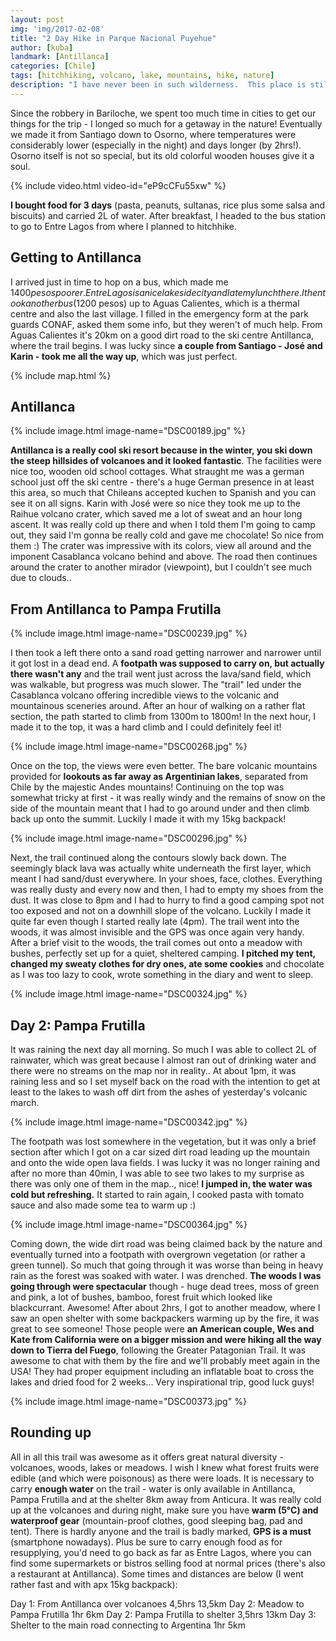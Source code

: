 ```yaml
---
layout: post
img: 'img/2017-02-08'
title: "2 Day Hike in Parque Nacional Puyehue"
author: [kuba]
landmark: [Antillanca]
categories: [Chile]
tags: [hitchhiking, volcano, lake, mountains, hike, nature]
description: "I have never been in such wilderness.  This place is still untouched by humans. There are stunning scenic views all along the trail as far as Argentina, the trail leads you up volcanoes and down into the woods where it has been overgrown by vegetation. There are so many exotic forest fruits that look poisonous. Plus the wildlife sings as you go along."
---
```



Since the robbery in Bariloche, we spent too much time in cities to get our things for the trip - I longed so much for a getaway in the nature! Eventually we made it from Santiago down to Osorno, where temperatures were considerably lower (especially in the night) and days longer (by 2hrs!). Osorno itself is not so special, but its old colorful wooden houses give it a soul. 

{% include video.html video-id="eP9cCFu55xw" %}

**I bought food for 3 days** (pasta, peanuts, sultanas, rice plus some salsa and biscuits) and carried 2L of water. After breakfast, I headed to the bus station to go to Entre Lagos from where I planned to hitchhike. 

## Getting to Antillanca 

I arrived just in time to hop on a bus, which made me $1400 pesos poorer. Entre Lagos is a nice lakeside city and I ate my lunch there. I then took another bus ($1200 pesos) up to Aguas Calientes, which is a thermal centre and also the last village. I filled in the emergency form at the park guards CONAF, asked them some info, but they weren't of much help. From Aguas Calientes it's 20km on a good dirt road to the ski centre Antillanca, where the trail begins. I was lucky since **a couple from Santiago - José and Karin - took me all the way up**, which was just perfect. 

{% include map.html %}

## Antillanca

{% include image.html image-name="DSC00189.jpg" %}

**Antillanca is a really cool ski resort because in the winter, you ski down the steep hillsides of volcanoes and it looked fantastic**. The facilities were nice too, wooden old school cottages. What straught me was a german school just off the ski centre - there's a huge German presence in at least this area, so much that Chileans accepted kuchen to Spanish and you can see it on all signs. Karin with José were so nice they took me up to the Raihue volcano crater, which saved me a lot of sweat and an hour long ascent. It was really cold up there and when I told them I'm going to camp out, they said I'm gonna be really cold and gave me chocolate! So nice from them :) The crater was impressive with its colors, view all around and the imponent Casablanca volcano behind and above. The road then continues around the crater to another mirador (viewpoint), but I couldn't see much due to clouds..

## From Antillanca to Pampa Frutilla

{% include image.html image-name="DSC00239.jpg" %}

I then took a left there onto a sand road getting narrower and narrower until it got lost in a dead end. A **footpath was supposed to carry on, but actually there wasn't any** and the trail went just across the lava/sand field, which was walkable, but progress was much slower. The "trail" led under the Casablanca volcano offering incredible views to the volcanic and mountainous sceneries around. After an hour of walking on a rather flat section, the path started to climb from 1300m to 1800m! In the next hour, I made it to the top, it was a hard climb and I could definitely feel it! 

{% include image.html image-name="DSC00268.jpg" %}

Once on the top, the views were even better. The bare volcanic mountains provided for **lookouts as far away as Argentinian lakes**, separated from Chile by the majestic Andes mountains! Continuing on the top was somewhat tricky at first - it was really windy and the remains of snow on the side of the mountain meant that I had to go around under and then climb back up onto the summit. Luckily I made it with my 15kg backpack!

{% include image.html image-name="DSC00296.jpg" %}

Next, the trail continued along the contours slowly back down. The seemingly black lava was actually white underneath the first layer, which meant I had sand/dust everywhere. In your shoes, face, clothes. Everything was really dusty and every now and then, I had to empty my shoes from the dust. It was close to 8pm and I had to hurry to find a good camping spot not too exposed and not on a downhill slope of the volcano. Luckily I made it quite far even though I started really late (4pm). The trail went into the woods, it was almost invisible and the GPS was once again very handy. After a brief visit to the woods, the trail comes out onto a meadow with bushes, perfectly set up for a quiet, sheltered camping. **I pitched my tent, changed my sweaty clothes for dry ones, ate some cookies** and chocolate as I was too lazy to cook, wrote something in the diary and went to sleep.

{% include image.html image-name="DSC00324.jpg" %}

## Day 2: Pampa Frutilla

It was raining the next day all morning. So much I was able to collect 2L of rainwater, which was great because I almost ran out of drinking water and there were no streams on the map nor in reality.. At about 1pm, it was raining less and so I set myself back on the road with the intention to get at least to the lakes to wash off dirt from the ashes of yesterday's volcanic march. 

{% include image.html image-name="DSC00342.jpg" %}

The footpath was lost somewhere in the vegetation, but it was only a brief section after which I got on a car sized dirt road leading up the mountain and onto the wide open lava fields. I was lucky it was no longer raining and after no more than 40min, I was able to see two lakes to my surprise as there was only one of them in the map.., nice! **I jumped in, the water was cold but refreshing.** It started to rain again, I cooked pasta with tomato sauce and also made some tea to warm up :)

{% include image.html image-name="DSC00364.jpg" %}

Coming down, the wide dirt road was being claimed back by the nature and eventually turned into a footpath with overgrown vegetation (or rather a green tunnel). So much that going through it was worse than being in heavy rain as the forest was soaked with water. I was drenched. **The woods I was going through were spectacular** though - huge dead trees, moss of green and pink, a lot of bushes, bamboo, forest fruit which looked like blackcurrant. Awesome! After about 2hrs, I got to another meadow, where I saw an open shelter with some backpackers warming up by the fire, it was great to see someone! Those people were **an American couple, Wes and Kate from California were on a bigger mission and were hiking all the way down to Tierra del Fuego**, following the Greater Patagonian Trail. It was awesome to chat with them by the fire and we'll probably meet again in the USA! They had proper equipment including an inflatable boat to cross the lakes and dried food for 2 weeks... Very inspirational trip, good luck guys!

{% include image.html image-name="DSC00373.jpg" %}

## Rounding up

All in all this trail was awesome as it offers great natural diversity - volcanoes, woods, lakes or meadows. I wish I knew what forest fruits were edible (and which were poisonous) as there were loads. It is necessary to carry **enough water** on the trail - water is only available in Antillanca, Pampa Frutilla and at the shelter 8km away from Anticura. It was really cold up at the volcanoes and during night, make sure you have **warm (5°C) and waterproof gear** (mountain-proof clothes, good sleeping bag, pad and tent). There is hardly anyone and the trail is badly marked, **GPS is a must** (smartphone nowadays). Plus be sure to carry enough food as for resupplying, you'd need to go back as far as Entre Lagos, where you can find some supermarkets or bistros selling food at normal prices (there's also a restaurant at Antillanca). Some times and distances are below (I went rather fast and with apx 15kg backpack):

Day 1: From Antillanca over volcanoes 4,5hrs 13,5km
Day 2: Meadow to Pampa Frutilla 1hr 6km
Day 2: Pampa Frutilla to shelter 3,5hrs 13km
Day 3: Shelter to the main road connecting to Argentina 1hr 5km
